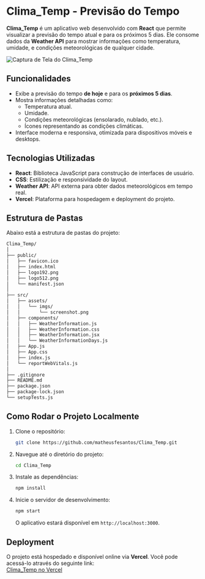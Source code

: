 # Clima_Temp - Previsão do Tempo

**Clima_Temp** é um aplicativo web desenvolvido com **React** que permite visualizar a previsão do tempo atual e para os próximos 5 dias. Ele consome dados da **Weather API** para mostrar informações como temperatura, umidade, e condições meteorológicas de qualquer cidade.

![Captura de Tela do Clima_Temp](public/assets/imgs/screenshot.png)

## Funcionalidades

- Exibe a previsão do tempo **de hoje** e para os **próximos 5 dias**.
- Mostra informações detalhadas como:
  - Temperatura atual.
  - Umidade.
  - Condições meteorológicas (ensolarado, nublado, etc.).
  - Ícones representando as condições climáticas.
- Interface moderna e responsiva, otimizada para dispositivos móveis e desktops.

## Tecnologias Utilizadas

- **React**: Biblioteca JavaScript para construção de interfaces de usuário.
- **CSS**: Estilização e responsividade do layout.
- **Weather API**: API externa para obter dados meteorológicos em tempo real.
- **Vercel**: Plataforma para hospedagem e deployment do projeto.

## Estrutura de Pastas

Abaixo está a estrutura de pastas do projeto:

```bash
Clima_Temp/
│
├── public/
│   ├── favicon.ico
│   ├── index.html
│   ├── logo192.png
│   ├── logo512.png
│   └── manifest.json
│
├── src/
│   ├── assets/
│   │   └── imgs/
│   │       └── screenshot.png
│   ├── components/
│   │   ├── WeatherInformation.js
│   │   ├── WeatherInformation.css
│   │   ├── WeatherInformation.jsx
│   │   └── WeatherInformationDays.js
│   ├── App.js
│   ├── App.css
│   ├── index.js
│   └── reportWebVitals.js
│
├── .gitignore
├── README.md
├── package.json
├── package-lock.json
└── setupTests.js
```

## Como Rodar o Projeto Localmente

1. Clone o repositório:
   ```bash
   git clone https://github.com/matheusfesantos/Clima_Temp.git
   ```

2. Navegue até o diretório do projeto:
   ```bash
   cd Clima_Temp
   ```

3. Instale as dependências:
   ```bash
   npm install
   ```

4. Inicie o servidor de desenvolvimento:
   ```bash
   npm start
   ```

   O aplicativo estará disponível em `http://localhost:3000`.

## Deployment

O projeto está hospedado e disponível online via **Vercel**. Você pode acessá-lo através do seguinte link:  
[Clima_Temp no Vercel]([seu-link-aqui](https://clima-temp-nine.vercel.app/))
